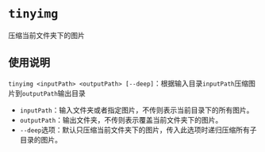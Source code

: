 # `tinyimg`

压缩当前文件夹下的图片

## 使用说明

`tinyimg <inputPath> <outputPath> [--deep]`：根据输入目录`inputPath`压缩图片到`outputPath`输出目录

-   `inputPath`：输入文件夹或者指定图片，不传则表示当前目录下的所有图片。
-   `outputPath`：输出文件夹，不传则表示覆盖当前文件夹下的图片。
-   `--deep`选项：默认只压缩当前文件夹下的图片，传入此选项时递归压缩所有子目录的图片。
